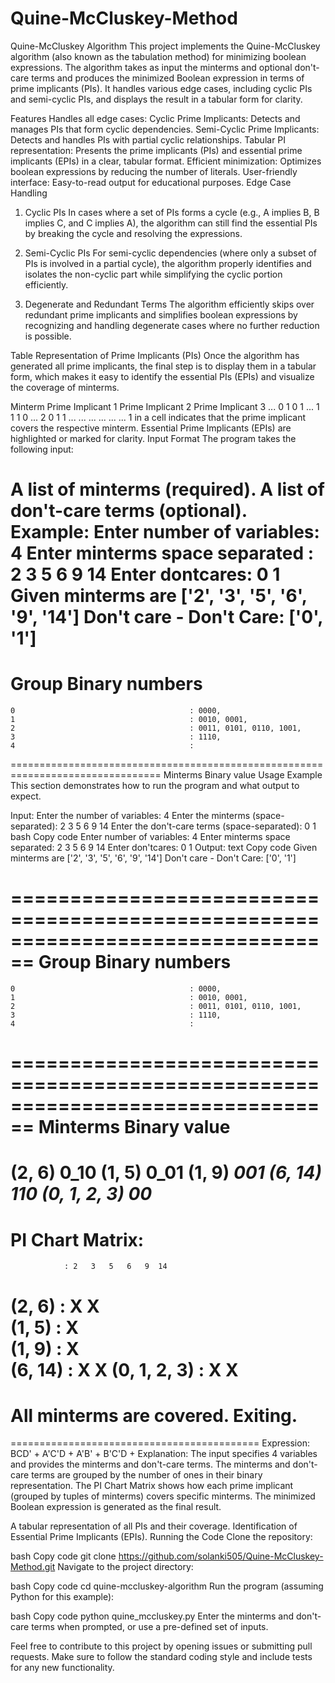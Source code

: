 # Quine-McCluskey-Method
Quine-McCluskey Algorithm
This project implements the Quine-McCluskey algorithm (also known as the tabulation method) for minimizing boolean expressions. The algorithm takes as input the minterms and optional don't-care terms and produces the minimized Boolean expression in terms of prime implicants (PIs). It handles various edge cases, including cyclic PIs and semi-cyclic PIs, and displays the result in a tabular form for clarity.

Features
Handles all edge cases:
Cyclic Prime Implicants: Detects and manages PIs that form cyclic dependencies.
Semi-Cyclic Prime Implicants: Detects and handles PIs with partial cyclic relationships.
Tabular PI representation: Presents the prime implicants (PIs) and essential prime implicants (EPIs) in a clear, tabular format.
Efficient minimization: Optimizes boolean expressions by reducing the number of literals.
User-friendly interface: Easy-to-read output for educational purposes.
Edge Case Handling
1. Cyclic PIs
In cases where a set of PIs forms a cycle (e.g., A implies B, B implies C, and C implies A), the algorithm can still find the essential PIs by breaking the cycle and resolving the expressions.

2. Semi-Cyclic PIs
For semi-cyclic dependencies (where only a subset of PIs is involved in a partial cycle), the algorithm properly identifies and isolates the non-cyclic part while simplifying the cyclic portion efficiently.

3. Degenerate and Redundant Terms
The algorithm efficiently skips over redundant prime implicants and simplifies boolean expressions by recognizing and handling degenerate cases where no further reduction is possible.

Table Representation of Prime Implicants (PIs)
Once the algorithm has generated all prime implicants, the final step is to display them in a tabular form, which makes it easy to identify the essential PIs (EPIs) and visualize the coverage of minterms.

Minterm	Prime Implicant 1	Prime Implicant 2	Prime Implicant 3	...
0	1	0	1	...
1	1	1	0	...
2	0	1	1	...
...	...	...	...	...
1 in a cell indicates that the prime implicant covers the respective minterm.
Essential Prime Implicants (EPIs) are highlighted or marked for clarity.
Input Format
The program takes the following input:

A list of minterms (required).
A list of don't-care terms (optional).
Example:
Enter number of variables: 4
Enter minterms space separated : 2 3 5 6 9 14
Enter dontcares: 0 1
Given minterms are 
['2', '3', '5', '6', '9', '14']
Don't care -
Don't Care:  ['0', '1']
================================================================================
   Group                                     Binary numbers
================================================================================
    0                                       : 0000, 
    1                                       : 0010, 0001, 
    2                                       : 0011, 0101, 0110, 1001, 
    3                                       : 1110, 
    4                                       : 
================================================================================
   Minterms                             Binary value
Usage Example
This section demonstrates how to run the program and what output to expect.

Input:
Enter the number of variables: 4
Enter the minterms (space-separated): 2 3 5 6 9 14
Enter the don't-care terms (space-separated): 0 1
bash
Copy code
Enter number of variables: 4
Enter minterms space separated: 2 3 5 6 9 14
Enter don'tcares: 0 1
Output:
text
Copy code
Given minterms are 
['2', '3', '5', '6', '9', '14']
Don't care -
Don't Care:  ['0', '1']

================================================================================
   Group                                     Binary numbers
================================================================================
    0                                       : 0000, 
    1                                       : 0010, 0001, 
    2                                       : 0011, 0101, 0110, 1001, 
    3                                       : 1110, 
    4                                       : 
================================================================================
   Minterms                             Binary value
===========================================================================================
   (2, 6)                                  0_10
   (1, 5)                                  0_01
   (1, 9)                                  _001
   (6, 14)                                 _110
   (0, 1, 2, 3)                            00__
===========================================
PI Chart Matrix:
===========================================
                : 2   3   5   6   9  14
(2, 6)          : X           X        
(1, 5)          :        X            
(1, 9)          :                X    
(6, 14)         :            X       X
(0, 1, 2, 3)    : X   X                
===========================================
All minterms are covered. Exiting.
===========================================
===========================================
Expression: 
BCD' + A'C'D + A'B' + B'C'D +
Explanation:
The input specifies 4 variables and provides the minterms and don't-care terms.
The minterms and don't-care terms are grouped by the number of ones in their binary representation.
The PI Chart Matrix shows how each prime implicant (grouped by tuples of minterms) covers specific minterms.
The minimized Boolean expression is generated as the final result.

A tabular representation of all PIs and their coverage.
Identification of Essential Prime Implicants (EPIs).
Running the Code
Clone the repository:

bash
Copy code
git clone https://github.com/solanki505/Quine-McCluskey-Method.git
Navigate to the project directory:

bash
Copy code
cd quine-mccluskey-algorithm
Run the program (assuming Python for this example):

bash
Copy code
python quine_mccluskey.py
Enter the minterms and don't-care terms when prompted, or use a pre-defined set of inputs.

Feel free to contribute to this project by opening issues or submitting pull requests. Make sure to follow the standard coding style and include tests for any new functionality.

